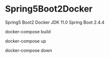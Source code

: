 # Spring5Boot2Docker
Spring5 Boot2 Docker JDK 11.0   Spring Boot 2.4.4   

docker-compose build    

docker-compose up     

docker-compose down   





